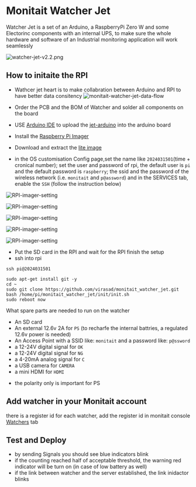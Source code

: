 # Monitait Watcher Jet

Watcher Jet is a set of an Arduino, a RaspberryPi Zero W and some Electorinc components with an internal UPS, to make sure the whole hardware and software of an Industrial monitoring application will work seamlessly

![watcher-jet-v2.2.png](watcher-jet-v2.2.png)

## How to initaite the RPI

- Wathcer jet heart is to make collabration between Arduino and RPI to have better data consitency
![monitait-watcher-jet-data-flow](monitait-watcher-jet.png)

- Order the PCB and the BOM of Watcher and solder all components on the board

- USE [Arduino IDE](https://www.arduino.cc/en/software) to upload the [jet-arduino](../jet-arduino/jet-arduino.ino) into the arduino board

- Install the [Raspberry Pi Imager](https://www.raspberrypi.com/software)

- Download and extract the [lite image](https://downloads.raspberrypi.com/raspios_lite_armhf/images/raspios_lite_armhf-2024-03-13/2024-03-12-raspios-bookworm-armhf-lite.img.xz)

- in the OS customisation Config page,set the name like `2024031501`(time + cronical number); set the user and password of rpi, the default user is `pi` and the default password is `raspberry`; the ssid and the password of the wireless network (i.e. `monitait` and `p@assword`) and in the SERVICES tab, enable the `SSH` (follow the instruction below)

![RPI-imager-setting](1-RaspberryPi-image-burn.png)

![RPI-imager-setting](2-RaspberryPi-board-board.png)

![RPI-imager-setting](3-RPI-imager-setting-image.png)

![RPI-imager-setting](4-RPI-imager-setting-general.png)

![RPI-imager-setting](5-RPI-imager-setting-services.png)

- Put the SD card in the RPI and wait for the RPI finish the setup
- ssh into rpi

`ssh pi@2024031501`

```
sudo apt-get install git -y
cd ~
sudo git clone https://github.com/virasad/monitait_watcher_jet.git
bash /home/pi/monitait_watcher_jet/init/init.sh
sudo reboot now
```

What spare parts are needed to run on the watcher

- An SD card 
- An external 12.6v 2A for `PS` (to recharfe the internal battries, a regulated 12.6v power is needed)
- An Access Point with a SSID like: `monitait` and a password like: `p@ssword`
- a 12-24V digital signal for `OK`
- a 12-24V digital signal for `NG`
- a 4-20mA analog signal for `C`
- a USB camera for `CAMERA`
- a mini HDMI for `HDMI`

* the polarity only is important for PS


## Add watcher in your Monitait account

there is a register id for each watcher, add the register id in monitait console [Watchers](https://console.monitait.com/factory/watchers) tab


## Test and Deploy

- by sending Signals you should see blue indicators blink
- if the counting reached half of acceptable threshold, the warning red indicator will be turn on (in case of low battery as well)
- if the link between watcher and the server established, the link inidactor blinks